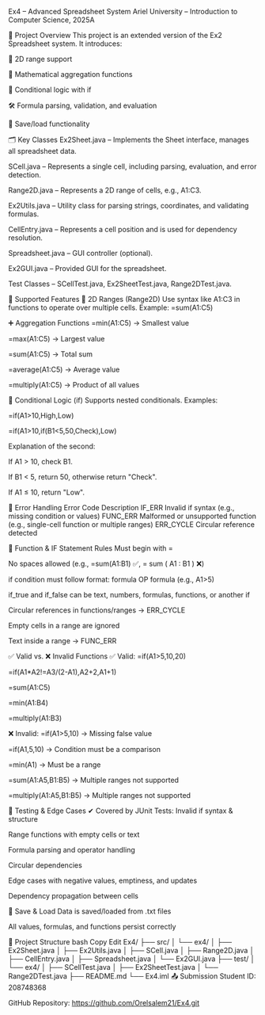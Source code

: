  Ex4 – Advanced Spreadsheet System
Ariel University – Introduction to Computer Science, 2025A

📌 Project Overview
This project is an extended version of the Ex2 Spreadsheet system. It introduces:

📐 2D range support

🧮 Mathematical aggregation functions

🧠 Conditional logic with if

🛠 Formula parsing, validation, and evaluation

💾 Save/load functionality

🗂 Key Classes
Ex2Sheet.java – Implements the Sheet interface, manages all spreadsheet data.

SCell.java – Represents a single cell, including parsing, evaluation, and error detection.

Range2D.java – Represents a 2D range of cells, e.g., A1:C3.

Ex2Utils.java – Utility class for parsing strings, coordinates, and validating formulas.

CellEntry.java – Represents a cell position and is used for dependency resolution.

Spreadsheet.java – GUI controller (optional).

Ex2GUI.java – Provided GUI for the spreadsheet.

Test Classes – SCellTest.java, Ex2SheetTest.java, Range2DTest.java.

🧮 Supported Features
🔲 2D Ranges (Range2D)
Use syntax like A1:C3 in functions to operate over multiple cells.
Example: =sum(A1:C5)

➕ Aggregation Functions
=min(A1:C5) → Smallest value

=max(A1:C5) → Largest value

=sum(A1:C5) → Total sum

=average(A1:C5) → Average value

=multiply(A1:C5) → Product of all values

🧩 Conditional Logic (if)
Supports nested conditionals.
Examples:

=if(A1>10,High,Low)

=if(A1>10,if(B1<5,50,Check),Low)

Explanation of the second:

If A1 > 10, check B1.

If B1 < 5, return 50, otherwise return "Check".

If A1 ≤ 10, return "Low".

🚫 Error Handling
Error Code	Description
IF_ERR	Invalid if syntax (e.g., missing condition or values)
FUNC_ERR	Malformed or unsupported function (e.g., single-cell function or multiple ranges)
ERR_CYCLE	Circular reference detected

📏 Function & IF Statement Rules
Must begin with =

No spaces allowed (e.g., =sum(A1:B1) ✅, = sum ( A1 : B1 ) ❌)

if condition must follow format: formula OP formula (e.g., A1>5)

if_true and if_false can be text, numbers, formulas, functions, or another if

Circular references in functions/ranges → ERR_CYCLE

Empty cells in a range are ignored

Text inside a range → FUNC_ERR

✅ Valid vs. ❌ Invalid Functions
✅ Valid:
=if(A1>5,10,20)

=if(A1*A2!=A3/(2-A1),A2+2,A1+1)

=sum(A1:C5)

=min(A1:B4)

=multiply(A1:B3)

❌ Invalid:
=if(A1>5,10) → Missing false value

=if(A1,5,10) → Condition must be a comparison

=min(A1) → Must be a range

=sum(A1:A5,B1:B5) → Multiple ranges not supported

=multiply(A1:A5,B1:B5) → Multiple ranges not supported

🧪 Testing & Edge Cases
✔ Covered by JUnit Tests:
Invalid if syntax & structure

Range functions with empty cells or text

Formula parsing and operator handling

Circular dependencies

Edge cases with negative values, emptiness, and updates

Dependency propagation between cells

💾 Save & Load
Data is saved/loaded from .txt files

All values, formulas, and functions persist correctly

📁 Project Structure
bash
Copy
Edit
Ex4/
├── src/
│   └── ex4/
│       ├── Ex2Sheet.java
│       ├── Ex2Utils.java
│       ├── SCell.java
│       ├── Range2D.java
│       ├── CellEntry.java
│       ├── Spreadsheet.java
│       └── Ex2GUI.java
├── test/
│   └── ex4/
│       ├── SCellTest.java
│       ├── Ex2SheetTest.java
│       └── Range2DTest.java
├── README.md
└── Ex4.iml
📤 Submission
Student ID: 208748368

GitHub Repository: https://github.com/Orelsalem21/Ex4.git
